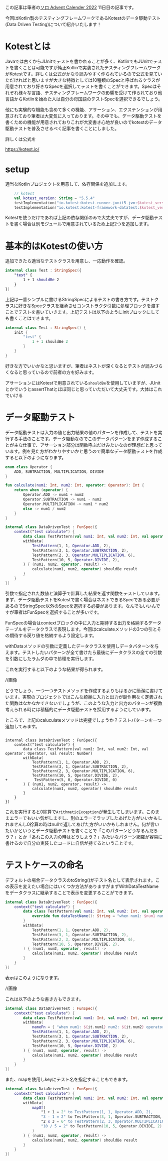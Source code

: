 この記事は筆者の[ソロ Advent Calender 2022](https://qiita.com/advent-calendar/2022/panda) 11日目の記事です。

今回はKotlin製のテスティングフレームワークであるKotestのデータ駆動テスト(Data Driven Testing)について紹介いたします！

# Kotestとは
Javaでは古くからJUnitでテストを書かれることが多く、KotlinでもJUnitでテストを書くことは可能ですが純正Kotlinで実装されたテスティングフレームワークがKotestです。詳しくは公式がかなり読みやすく作られているので公式を見ていただければと思いますが大きな特徴としては10種類のSpecと呼ばれるクラスが用意されており好きなSpecを選択してテストを書くことができます。Specはそれぞれ様々な言語、テスティングフレームワークの影響を受けて作られており他言語からKotlinを始めた人は自分の母国語のテストSpecを選択できるでしょう。

他にも実験的な機能も含めて多くの機能、アサーション、エクステンションが用意されており筆者は大変気に入っております。その中でも、データ駆動テストを書くための機能が用意されておりこれが大変書き心地が良いのでkotestのデータ駆動テストを普及させるべく記事を書くことにしました。

詳しくは公式を

https://kotest.io/

# setup
適当なKotlinプロジェクトを用意して、依存関係を追加します。

```kotlin:build.gradle.kts
    // kotest
    val kotest_version: String = "5.5.4"
    testImplementation("io.kotest:kotest-runner-junit5-jvm:$kotest_version")
    testImplementation("io.kotest:kotest-framework-datatest:$kotest_version")
```

Kotestを使うだけであれば上記の依存関係のみで大丈夫ですが、データ駆動テストを書く場合は別モジュールで用意されているため上記2つを追加します。

# 基本的はKotestの使い方
追加できたら適当なテストクラスを用意し、一応動作を確認。

```kotlin:Test.kt
internal class Test : StringSpec({
    "test" {
        1 + 1 shouldBe 2
    }
})
```

上記は一番シンプルに書けるStringSpecによるテストの書き方です。テストクラスに好きなSpecクラスを継承させコンストラクタ引数に処理ブロックを渡すことでテストを書いていきます。上記テストは以下のようにinitブロックにしても書くことはできます。

```kotlin:Test.kt
internal class Test : StringSpec() {
    init {
        "test" {
            1 + 1 shouldBe 2
        }
    }
}
```

好きな方でいいかなと思いますが、筆者はネストが深くなるとテストが読みづらくなると思っているので前者の方を好みます。

アサーションにはKotestで用意されている```shouldBe```を使用していますが、JUnitとかでいうとassertThatとほぼ同じと思っていただいて大丈夫です。大体はこれでいける

# データ駆動テスト
データ駆動テストは入力の値と出力結果の値のパターンを作成して、テストを実行する手法のことです。データ駆動なのでこのデータパターンをまず作成することが主な仕事で、アサーション部分は関数呼ぶだけみたいなのが理想だと思っています。例を見た方がわかりやすいかと思うので簡単なデータ駆動テストを作成すると以下のようになります。

```kotlin:DataDrivenTest.kt
enum class Operator {
    ADD, SUBTRACTION, MULTIPLICATION, DIVIDE
}

fun calculate(num1: Int, num2: Int, operator: Operator): Int {
    return when (operator) {
        Operator.ADD -> num1 + num2
        Operator.SUBTRACTION -> num1 - num2
        Operator.MULTIPLICATION -> num1 * num2
        else -> num1 / num2
    }
}

internal class DataDrivenTest : FunSpec({
    context("test calculate") {
        data class TestPattern(val num1: Int, val num2: Int, val operator: Operator, val result: Int)
        withData(
            TestPattern(1, 1, Operator.ADD, 2),
            TestPattern(3, 1, Operator.SUBTRACTION, 2),
            TestPattern(2, 3, Operator.MULTIPLICATION, 6),
            TestPattern(10, 5, Operator.DIVIDE, 2),
        ) { (num1, num2, operator, result) ->
            calculate(num1, num2, operator) shouldBe result
        }
    }
})
```

引数で指定された数値と演算子で計算した結果を返す関数をテストしています。まず、データ駆動テストをKotestで書く場合はネストできるSpecである必要があるのでStringSpec以外のSpecを選択する必要があります。なんでもいいんですが筆者はFunSpecを選択することが多いです。

FunSpecの場合はcontextブロックの中に入力と期待する出力を格納するデータテーブルをデータクラスで表現します。今回はcalculateメソッドの3つの引とその期待する戻り値を格納するよう設定します。

withDataメソッドの引数に定義したデータクラスを使用しデータパターンを与えます。テストしたいパターンが全て書けたら最後にデータクラスの全ての引数を引数にしたラムダの中で処理を実行します。

これを実行すると以下のような結果が得られます。

//画像

どうでしょう、一つ一つテストメソッドを作成するよりもはるかに簡潔に書けています。実際のプロジェクトではこんな綺麗に入力と出力が副作用なく定義された関数はなかなかできないでしょうが、このような入力と出力のパターンが複数考えられる時には積極的にデータ駆動テストを採用するようにしています。

ところで、上記のcaluculateメソッドは完璧でしょうか？テストパターンを一つ追加してみます。

```diff_kotlin

internal class DataDrivenTest : FunSpec({
    context("test calculate") {
        data class TestPattern(val num1: Int, val num2: Int, val operator: Operator, val result: Number)
        withData(
            TestPattern(1, 1, Operator.ADD, 2),
            TestPattern(3, 1, Operator.SUBTRACTION, 2),
            TestPattern(2, 3, Operator.MULTIPLICATION, 6),
            TestPattern(10, 5, Operator.DIVIDE, 2),
+            TestPattern(5, 0, Operator.DIVIDE, 0)
        ) { (num1, num2, operator, result) ->
            calculate(num1, num2, operator) shouldBe result
        }
    }
})
```

これを実行すると0除算で```ArithmeticException```が発生してしまいます。このままエラーでもいい気がしますし、別のエラーでラップしたあげた方がいいかもしれませんし0徐算の時はnullで返してあげた方がいいかもしれません。何が言いたいかというとデータ駆動テストを書くことで「このパターンどうなるんだろう？」とか「あれこの入力の時はどうしよう？」みたいなパターン網羅が容易に書けるので自分の実装したコードに自信が持てるということです。

# テストケースの命名
デフォルトの場合データクラスのtoString()がテスト名として表示されます。この表示を変えたい場合にはいくつか方法がありますがまずWithDataTestNameをデータクラスに継承することで表示を変更することができます。

```kotlin:DataDrivenTest.kt
internal class DataDrivenTest : FunSpec({
    context("test calculate") {
        data class TestPattern(val num1: Int, val num2: Int, val operator: Operator, val result: Int) : WithDataTestName {
            override fun dataTestName(): String = "when num1: $num1 num2: $num2 operator: $operator, result is $result"
        }
        withData(
            TestPattern(1, 1, Operator.ADD, 2),
            TestPattern(3, 1, Operator.SUBTRACTION, 2),
            TestPattern(2, 3, Operator.MULTIPLICATION, 6),
            TestPattern(10, 5, Operator.DIVIDE, 2),
        ) { (num1, num2, operator, result) ->
            calculate(num1, num2, operator) shouldBe result
        }
    }
})
```

表示はこのようになります。

//画像

これは以下のような書き方もできます。

```kotlin:DataDrivenTest.kt
internal class DataDrivenTest : FunSpec({
    context("test calculate") {
        data class TestPattern(val num1: Int, val num2: Int, val operator: Operator, val result: Int)
        withData(
            nameFn = { "when num1: ${it.num1} num2: ${it.num2} operator: ${it.operator}, result is ${it.result}" },
            TestPattern(1, 1, Operator.ADD, 2),
            TestPattern(3, 1, Operator.SUBTRACTION, 2),
            TestPattern(2, 3, Operator.MULTIPLICATION, 6),
            TestPattern(10, 5, Operator.DIVIDE, 2)
        ) { (num1, num2, operator, result) ->
            calculate(num1, num2, operator) shouldBe result
        }
    }
})
```

また、mapを使用しkeyにテスト名を指定することもできます。

```kotlin:DataDrivenTest.kt
internal class DataDrivenTest : FunSpec({
    context("test calculate") {
        data class TestPattern(val num1: Int, val num2: Int, val operator: Operator, val result: Int)
        withData(
            mapOf(
                "1 + 1 = 2" to TestPattern(1, 1, Operator.ADD, 2),
                "3 - 1 = 2" to TestPattern(3, 1, Operator.SUBTRACTION, 2),
                "2 x 3 = 6" to TestPattern(2, 3, Operator.MULTIPLICATION, 6),
                "10 / 5 = 2" to TestPattern(10, 5, Operator.DIVIDE, 2)
            )
        ) { (num1, num2, operator, result) ->
            calculate(num1, num2, operator) shouldBe result
        }
    }
})
```

